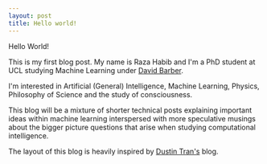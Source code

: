 ```yaml
---
layout: post
title: Hello world!
---
```


Hello World!

This is my first blog post. My name is Raza Habib and I'm a PhD student at UCL
studying Machine Learning under [David Barber](http://web4.cs.ucl.ac.uk/staff/D.Barber/pmwiki/pmwiki.php).

I'm interested in Artificial (General) Intelligence, Machine Learning, Physics, Philosophy of
Science and the study of consciousness.

This blog will be a mixture of shorter technical posts explaining important ideas
within machine learning interspersed with more speculative musings about the bigger picture
questions that arise when studying computational intelligence.

The layout of this blog is heavily inspired by [Dustin Tran's](http://dustintran.com/) blog.
